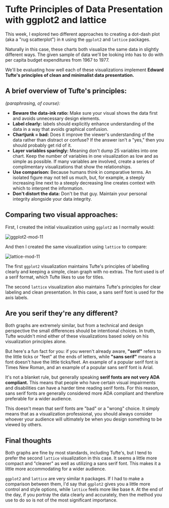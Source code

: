 # Tufte Principles of Data Presentation with ggplot2 and lattice

This week, I explored two different approaches to creating a dot-dash plot (aka a "rug scatterplot") in `R` using the `ggplot2` and `lattice` packages.

Naturally in this case, these charts both visualize the same data in slightly different ways. The given sample of data we'll be looking into has to do with per capita budget expenditures from 1967 to 1977.

We'll be evaluating how well each of these visualizations implement **Edward Tufte's principles of clean and minimalist data presentation.**

## A brief overview of Tufte's principles:
*(paraphrasing, of course):*

- **Beware the data-ink ratio:** Make sure your visual shows the data first and avoids unnecessary design elements.
- **Label clearly:** labels should explicitly enhance understanding of the data in a way that avoids graphical confusion.
- **Chartjunk = bad:** Does it improve the viewer's understanding of the data rather than distract or confuse? If the answer isn't a "yes," then you should probably get rid of it.
- **Layer variables sparingly:** Meaning don't dump 25 variables into one chart. Keep the number of variables in one visualization as low and as simple as possible. If many variables are involved, create a series of complimentary visualizations that show the relationships.
- **Use comparison:** Because humans think in comparative terms. An isolated figure may not tell us much, but, for example, a steeply increasing line next to a steeply decreasing line creates context with which to interpret the information.
- **Don't distort the data:** Don't be that guy. Maintain your personal integrity alongside your data integrity.

## Comparing two visual approaches:

First, I created the initial visualization using `ggplot2` as I normally would:

![ggplot2-mod-11](https://github.com/user-attachments/assets/80ea6829-9473-4671-8a9b-2695c00b6f7b)

And then I created the same visualization using `lattice` to compare:

![lattice-mod-11](https://github.com/user-attachments/assets/35238071-afc0-4722-9db4-8feb220eb4ba)

The first ``ggplot2`` visualization maintains Tufte's principles of labelling clearly and keeping a simple, clean graph with no extras. The font used is of a serif format, which Tufte likes to use for titles.

The second `lattice` visualization also maintains Tufte's principles for clear labeling and clean presentation. In this case, a sans serif font is used for the axis labels.

## Are you serif they're any different?

Both graphs are extremely similar, but from a technical and design perspective the small differences should be intentional choices. In truth, Tufte wouldn't mind either of these visualizations based solely on his visualization principles alone.

But here's a fun fact for you: if you weren't already aware, **"serif"** refers to the little ticks or "feet" at the ends of letters, while **"sans serif"** means a font doesn't have the little ticks/feet. An example of a popular serif font is Times New Roman, and an example of a popular sans serif font is Arial.

It's not a blanket rule, but generally speaking **serif fonts are not very ADA compliant.** This means that people who have certain visual impairments and disabilities can have a harder time reading serif fonts. For this reason, sans serif fonts are generally considered more ADA compliant and therefore preferable for a wider audience.

This doesn't mean that serif fonts are "bad" or a "wrong" choice. It simply means that as a visualization professional, you should always consider whoever your audience will ultimately be when you design something to be viewed by others.

## Final thoughts

Both graphs are fine by most standards, including Tufte's, but I tend to prefer the second `lattice` visualization in this case. It seems a little more compact and "cleaner" as well as utilizing a sans serif font. This makes it a little more accommodating for a wider audience.

`ggplot2` and `lattice` are very similar `R` packages. If I had to make a comparison between them, I'd say that `ggplot2` gives you a little more control and style options, while `lattice` feels more like base `R`. At the end of the day, if you portray the data clearly and accurately, then the method you use to do so is not of the most significant importance.


